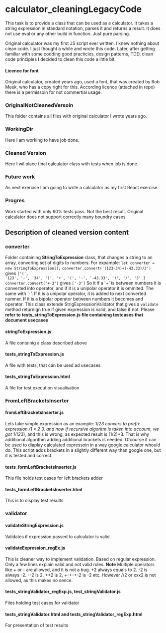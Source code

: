 # calculator_cleaningLegacyCode

This task is to provide a class that can be used as a calculator. It takes a string expression in standard notation, parses it and returns a result. It does not use eval or any other build in function. Just pure parsing.

Original calculator was my first JS script ever written. I knew nothing about clean code. I just thought a while and wrote this code. Later, after getting familiar with some codding good practicies, design patterns, TDD, clean code principies I decided to clean this code a little bit.

#### Licence for font
Original calculator, created years ago, used a font, that was created by Rob Meek, who has a copy right for this. According licence (attached in repo) there is a permissoin for not commertial usage.

### OriginalNotCleanedVersoin 
This folder contains all files with original calculator I wrote years ago.

### WorkingDir
Here I am working to have job done. 

### Cleaned Version
Here I wil place final calculator class with tests when job is done. 

### Future work
As next exercise I am going to write a calculator as my first React exercise

### Progres
Work started with only 60% tests pass. Not the best result. Original calculator does not support correctly many boundry cases

## Description of cleaned version content
### converter
Folder containing <b>StringToExpression</b> class, that changes a string to an array, convering set of digits to numbers. For expample:
<code>let converter = new StringToExpression();</code>
<code>converter.convert('(123-34)+(-43.33)/3')</code> gives <code>['(', '123', '-', '34', ')', '+', '(', '-', '-43.33', ')', '/', '3' ]</code>
<code>converter.convert('+-3')</code> gives <code>['-3']</code>
So it if a '+' is between numbers it is converted into operator, and if it is a unipolar operator it is ommited. The same with '-'. If it is a unipolar operator, it is added to next converted numner. If it is a bipolar operator between numbers it becomes and operator. 
This class extende StrigExpressionValidator that gives a <code>validate</code> method returnign true if given expression is valid, and false if not.
Please <b>refer to tests_stringToExpression.js file containing testcases that document usecases</b>
#### stringToExpression.js
A file containig a class described above
#### tests_stringToExpression.js
A file with tests, that can be used ad usecases
#### tests_stringToExpression.html
A file for test execution visualisation

### FromLeftBracketsInserter
#### fromLeftBracketsInserter.js
Lets take simple expression as an example: 1/2*3 convers to prefix expression /1 * 2  3, and now if recursive algoritm is taken into account, we got 1/(2*3), and this is wrong, as expected result is (1/2)*3. That is why additional algorithm adding additional brackets is needed. Ofcourse it can be used to diaplay calculated expressoin in a way google calculator whould do. This script adds brackets in a slightly different way than google one, but it is tested and correct.
#### tests_formLeftBracketsInserter.js
This file holds test cases for left brackets adder
#### tests_formLeftBracketsInserter.html
This is to display test results

### validator
#### validateStringExpression.js
Validates if expression passed to calculator is valid. 
#### validateExpression_regEx.js
This is cleaner way to implement validation. Based on regular expression. Only a few lines explain valid and not valid rules.
<b>Note</b> Multiple operators like + or - are allowed, and it is not a bug. +2 always equals to 2. -2 is always -2. --2 is 2, ++2 is 2, +-+-+-2 is -2 etc. However //2 or xxx2 is not allowed, as this makes no sence.
#### tests_stringValidator_regExp.js, test_stringValidator.js
Files holding test cases for validator
#### tests_stringValidator.html and tests_stringValidator_regExp.html
For presentation of test results
